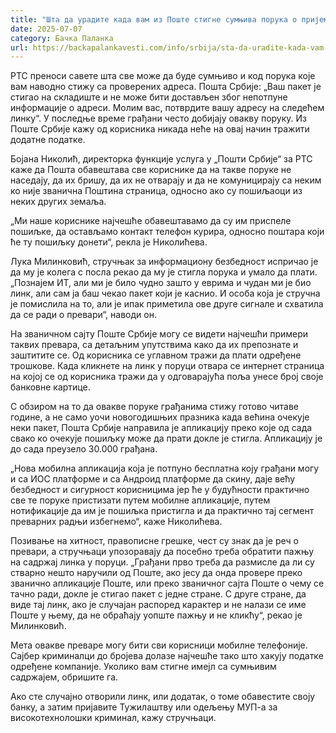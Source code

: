 ```yaml
---
title: "Шта да урадите када вам из Поште стигне сумњива порука о пријему пакета"
date: 2025-07-07
category: Бачка Паланка
url: https://backapalankavesti.com/info/srbija/sta-da-uradite-kada-vam-iz-poste-stigne-sumnjiva-poruka-o-prijemu-paketa/
---
```


РТС преноси савете шта све може да буде сумњиво и код порука које вам наводно стижу са проверених адреса. Пошта Србије: „Ваш пакет је стигао на складиште и не може бити достављен због непотпуне информације о адреси. Молим вас, потврдите вашу адресу на следећем линку“. У последње време грађани често добијају овакву поруку. Из Поште Србије кажу од корисника никада неће на овај начин тражити додатне податке.

Бојана Николић, директорка функције услуга у „Пошти Србије“ за РТС каже да Пошта обавештава све кориснике да на такве поруке не наседају, да их бришу, да их не отварају и да не комуницирају са неким ко није званична Поштина страница, односно ако су пошиљаоци из неких других земаља.

„Ми наше кориснике најчешће обавештавамо да су им приспеле пошиљке, да остављамо контакт телефон курира, односно поштара који ће ту пошиљку донети“, рекла је Николићева.

Лука Милинковић, стручњак за информациону безбедност испричао је да му је колега с посла рекао да му је стигла порука и умало да плати. „Познајем ИТ, али ми је било чудно зашто у еврима и чудан ми је био линк, али сам ја баш чекао пакет који је каснио. И особа која је стручна је помислила на то, али је ипак приметила ове друге сигнале и схватила да се ради о превари“, наводи он.

На званичном сајту Поште Србије могу се видети најчешћи примери таквих превара, са детаљним упутствима како да их препознате и заштитите се. Од корисника се углавном тражи да плати одређене трошкове. Када кликнете на линк у поруци отвара се интернет страница на којој се од корисника тражи да у одговарајућа поља унесе број своје банковне картице.

С обзиром на то да овакве поруке грађанима стижу готово читаве године, а не само уочи новогодишњих празника када већина очекује неки пакет, Пошта Србије направила је апликацију преко које од сада свако ко очекује пошиљку може да прати докле је стигла. Апликацију је до сада преузело 30.000 грађана.

„Нова мобилна апликација која је потпуно бесплатна коју грађани могу и са ИОС платформе и са Андроид платформе да скину, даје већу безбедност и сигурност корисницима јер ће у будућности практично све те поруке пристизати путем мобилне апликације, путем нотификације да им је пошиљка пристигла и да практично тај сегмент преварних радњи избегнемо“, каже Николићева.

Позивање на хитност, правописне грешке, чест су знак да је реч о превари, а стручњаци упозоравају да посебно треба обратити пажњу на садржај линка у поруци. „Грађани прво треба да размисле да ли су стварно нешто наручили од Поште, ако јесу да онда провере преко званично апликације Поште, или преко званичног сајта Поште о чему се тачно ради, докле је стигао пакет с једне стране. С друге стране, да виде тај линк, ако је случајан распоред карактер и не налази се име Поште у њему, да не обраћају уопште пажњу и не кликћу“, рекао је Милинковић.

Мета овакве преваре могу бити сви корисници мобилне телефоније. Сајбер криминалци до бројева долазе најчешће тако што хакују податке одређене компаније. Уколико вам стигне имејл са сумњивим садржајем, обришите га.

Ако сте случајно отворили линк, или додатак, о томе обавестите своју банку, а затим пријавите Тужилаштву или одељењу МУП-а за високотехнолошки криминал, кажу стручњаци.
